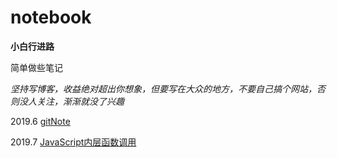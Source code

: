 # notebook
**小白行进路**

简单做些笔记

*坚持写博客，收益绝对超出你想象，但要写在大众的地方，不要自己搞个网站，否则没人关注，渐渐就没了兴趣*

2019.6 [gitNote](/blob/master/gitNote.md)

2019.7 [JavaScript内层函数调用](https://github.com/sadoreko/sadoreko.github.io/blob/master/JavaScript%E7%9B%B8%E5%85%B3.md)
